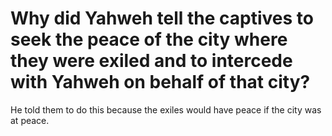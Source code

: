 # Why did Yahweh tell the captives to seek the peace of the city where they were exiled and to intercede with Yahweh on behalf of that city?

He told them to do this because the exiles would have peace if the city was at peace.
